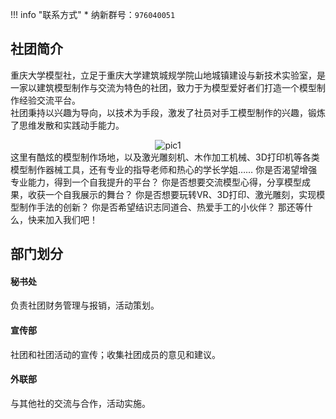 !!! info "联系方式"
    * 纳新群号：`976040051`

## 社团简介
重庆大学模型社，立足于重庆大学建筑城规学院山地城镇建设与新技术实验室，是一家以建筑模型制作与交流为特色的社团，致力于为模型爱好者们打造一个模型制作经验交流平台。  
社团秉持以兴趣为导向，以技术为手段，激发了社员对手工模型制作的兴趣，锻炼了思维发散和实践动手能力。  
<center><img src="../../resourses/社团_科学技术协会_建筑模型社_001.png" alt="pic1"></center>
这里有酷炫的模型制作场地，以及激光雕刻机、木作加工机械、3D打印机等各类模型制作器械工具，还有专业的指导老师和热心的学长学姐……  
你是否渴望增强专业能力，得到一个自我提升的平台？  
你是否想要交流模型心得，分享模型成果，收获一个自我展示的舞台？  
你是否想要玩转VR、3D打印、激光雕刻，实现模型制作手法的创新？  
你是否希望结识志同道合、热爱手工的小伙伴？  
那还等什么，快来加入我们吧！  

## 部门划分  
#### 秘书处  
负责社团财务管理与报销，活动策划。  
#### 宣传部  
社团和社团活动的宣传；收集社团成员的意见和建议。  
#### 外联部  
与其他社的交流与合作，活动实施。  